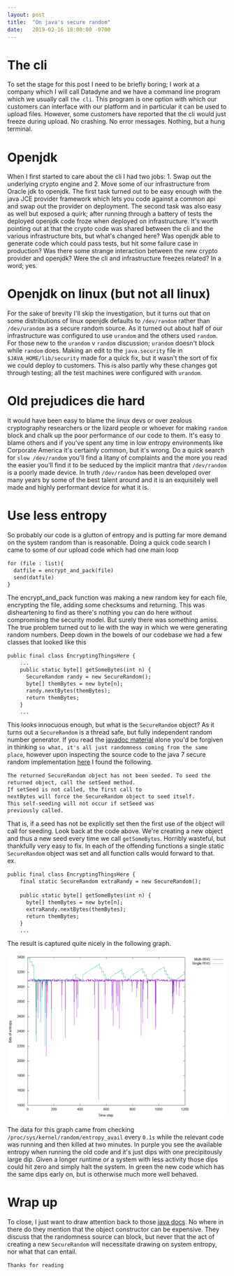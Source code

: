 ```yaml
---
layout: post
title:  "On java's secure random"
date:   2019-02-16 18:00:00 -0700
---
```

# The cli
To set the stage for this post I need to be briefly boring; I work at a company which I will call Datadyne and we have a command line program which we usually call `the cli`. This program is one option with which our customers can interface with our platform and in particular it can be used to upload files. However, some customers have reported that the cli would just freeze during upload. No crashing. No error messages. Nothing, but a hung terminal.

# Openjdk
When I first started to care about the cli I had two jobs: 1. Swap out the underlying crypto engine and 2. Move some of our infrastructure from Oracle jdk to openjdk. The first task turned out to be easy enough with the java JCE provider framework which lets you code against a common api and swap out the provider on deployment. The second task was also easy as well but exposed a quirk; after running through a battery of tests the deployed openjdk code froze when deployed on infrastructure. It's worth pointing out at that the crypto code was shared between the cli and the various infrastructure bits, but what's changed here? Was openjdk able to generate code which could pass tests, but hit some failure case in production? Was there some strange interaction between the new crypto provider and openjdk? Were the cli and infrastructure freezes related? In a word; yes.

# Openjdk on linux (but not all linux)
For the sake of brevity I'll skip the investigation, but it turns out that on some distributions of linux openjdk defaults to `/dev/random` rather than `/dev/urandom` as a secure random source. As it turned out about half of our infrastructure was configured to use `urandom` and the others used `random`. For those new to the `urandom` v `random` discussion; `urandom` doesn't block while `random` does. Making an edit to the `java.security` file in `$JAVA_HOME/lib/security` made for a quick fix, but it wasn't the sort of fix we could deploy to customers. This is also partly why these changes got through testing; all the test machines were configured with `urandom`.

# Old prejudices die hard
It would have been easy to blame the linux devs or over zealous cryptography researchers or the lizard people or whoever for making `random` block and chalk up the poor performance of our code to them. It's easy to blame others and if you've spent any time in low entropy environments like Corporate America it's certainly common, but it's wrong. Do a quick search for `slow /dev/random` you'll find a litany of complaints and the more you read the easier you'll find it to be seduced by the implicit mantra that `/dev/random` is a poorly made device.
In truth `/dev/random` has been developed over many years by some of the best talent around and it is an exquisitely well made and highly performant device for what it is.

# Use less entropy
So probably our code is a glutton of entropy and is putting far more demand on the system random than is reasonable. Doing a quick code search I came to some of our upload code which had one main loop
```
for (file : list){
  datfile = encrypt_and_pack(file)
  send(datfile)
}
```
The encrypt_and_pack function was making a new random key for each file, encrypting the file, adding some checksums and returning. This was disheartening to find as there's nothing you can do here without compromising the security model. But surely there was something amiss. The true problem turned out to lie with the way in which we were generating random numbers. Deep down in the bowels of our codebase we had a few classes that looked like this
```
public final class EncryptingThingsHere {
    ...
    public static byte[] getSomeBytes(int n) {
      SecureRandom randy = new SecureRandom();
      byte[] themBytes = new byte[n];
      randy.nextBytes(themBytes);
      return themBytes;
    }
    ...
```
This looks innocuous enough, but what is the `SecureRandom` object? As it turns out a `SecureRandom` is a thread safe, but fully independent random number generator. If you read the [javadoc material](https://docs.oracle.com/javase/8/docs/api/java/security/SecureRandom.html) alone you'd be forgiven in thinking `so what, it's all just randomness coming from the same place`, however upon inspecting the source code to the java 7 secure random implementation [here](https://hg.openjdk.java.net/jdk7/jdk7/jdk/file/tip/src/share/classes/java/security/SecureRandom.java) I found the following.
```
The returned SecureRandom object has not been seeded. To seed the
returned object, call the setSeed method.
If setSeed is not called, the first call to
nextBytes will force the SecureRandom object to seed itself.
This self-seeding will not occur if setSeed was
previously called.
```
That is, if a seed has not be explicitly set then the first use of the object will call for seeding. Look back at the code above. We're creating a new object and thus a new seed every time we call `getSomeBytes`. Horribly wasteful, but thankfully very easy to fix. In each of the offending functions a single static `SecureRandom` object was set and all function calls would forward to that.  
ex.
```
public final class EncryptingThingsHere {
    final static SecureRandom extraRandy = new SecureRandom();

    public static byte[] getSomeBytes(int n) {
      byte[] themBytes = new byte[n];
      extraRandy.nextBytes(themBytes);
      return themBytes;
    }
    ...
```
The result is captured quite nicely in the following graph.

![Some Entropy](https://raw.githubusercontent.com/darakian/darakian.github.io/master/_images/2019-2-16-on-java-securerandom/avail_entropy.png)

The data for this graph came from checking `/proc/sys/kernel/random/entropy_avail` every `0.1s` while the relevant code was running and then killed at two minutes. In purple you see the available entropy when running the old code and it's just dips with one precipitously large dip. Given a longer runtime or a system with less activity those dips could hit zero and simply halt the system. In green the new code which has the same dips early on, but is otherwise much more well behaved.

# Wrap up
To close, I just want to draw attention back to those [java docs](https://docs.oracle.com/javase/8/docs/api/java/security/SecureRandom.html). No where in there do they mention that the object constructor can be expensive. They discuss that the randomness source can block, but never that the act of creating a new `SecureRandom` will necessitate drawing on system entropy, nor what that can entail.
```
Thanks for reading
```
